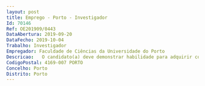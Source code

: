 ```yaml
--- 
layout: post
title: Emprego - Porto - Investigador
Id: 70146
Ref: OE201909/0443
DataAbertura: 2019-09-20
DataFecho: 2019-10-04
Trabalho: Investigador
Empregador: Faculdade de Ciências da Universidade do Porto
Descricao:   O candidato(a) deve demonstrar habilidade para adquirir conhecimento sobre amostragem e análise de substâncias tensor activas (organic surfactant films) da camada superficial do oceano, e demonstrar na realização de recolha de amostras da micro camada superficial do oceano   Estabelecimento de requisitos de amostragem da micro camada superificial tendo em vista o desenvolvilmento de um veículo autonómono de superificie que irá ser construído na Faculdade de Engenharia da Universidade do Porto.   Deve ter um espírito multidisciplinar e ser capaz de interagir com colegas da parte da engenharia e da biologia  O(A) candidato(a) deverá prestar apoio à equipa de engenharia responsável pela tarefa de desenvolvimento e prototipagem   Participação em campanhas de teste e validação do equipamento a ser desenvolvido   Participação activa na disseminação de resultados através de comunicações científicas 
CodigoPostal: 4169-007 PORTO
Concelho: Porto
Distrito: Porto
--- 
```

